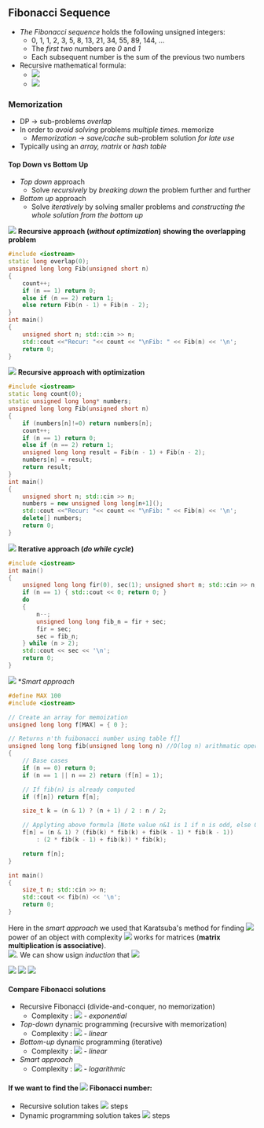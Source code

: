 ## Fibonacci Sequence
- *The Fibonacci sequence* holds the following unsigned integers:
  - 0, 1, 1, 2, 3, 5, 8, 13, 21, 34, 55, 89, 144, ...
  - The *first two* numbers are *0* and *1*
  - Each subsequent number is the sum of the previous two numbers
- Recursive mathematical formula:
  - <img src="https://latex.codecogs.com/svg.latex?\Large&space;f_0=0,{\;}f_1=1">
  - <img src="https://latex.codecogs.com/svg.latex?\Large&space;f_n=f_{n-1}+f_{n-2}">
  
### Memorization
- DP -> sub-problems *overlap*
- In order to *avoid solving* problems *multiple times*. memorize
  - *Memorization* -> *save/cache* sub-problem solution *for late use*
- Typically using an *array, matrix* or *hash table*

#### Top Down vs Bottom Up
- *Top down* approach
  - Solve *recursively* by *breaking down* the problem further and further
- *Bottom up* approach
  - Solve *iteratively* by solving smaller problems and *constructing the whole solution from the bottom up*
  
<img src="https://latex.codecogs.com/svg.latex?\Large&space;\blacksquare"> **Recursive approach (*without optimization*) showing the overlapping problem**
```cpp
#include <iostream>
static long overlap(0);
unsigned long long Fib(unsigned short n)
{
	count++;
	if (n == 1) return 0;
	else if (n == 2) return 1;
	else return Fib(n - 1) + Fib(n - 2);
}
int main()
{
	unsigned short n; std::cin >> n;
	std::cout <<"Recur: "<< count << "\nFib: " << Fib(n) << '\n';
	return 0;
}
```
<img src="https://latex.codecogs.com/svg.latex?\Large&space;\blacksquare"> **Recursive approach with optimization**
```cpp
#include <iostream>
static long count(0);
static unsigned long long* numbers;
unsigned long long Fib(unsigned short n)
{
	if (numbers[n]!=0) return numbers[n];
	count++;
	if (n == 1) return 0;
	else if (n == 2) return 1;
	unsigned long long result = Fib(n - 1) + Fib(n - 2);
	numbers[n] = result;
	return result;
}
int main()
{
	unsigned short n; std::cin >> n;
	numbers = new unsigned long long[n+1]();
	std::cout <<"Recur: "<< count << "\nFib: " << Fib(n) << '\n';
	delete[] numbers;
	return 0;
}
```
<img src="https://latex.codecogs.com/svg.latex?\Large&space;\blacksquare"> **Iterative approach (*do while cycle*)**

```cpp
#include <iostream>
int main()
{
	unsigned long long fir(0), sec(1); unsigned short n; std::cin >> n;
	if (n == 1) { std::cout << 0; return 0; }
	do
	{
		n--;
		unsigned long long fib_n = fir + sec;
		fir = sec;
		sec = fib_n;
	} while (n > 2);
	std::cout << sec << '\n';
	return 0;
}
```
<img src="https://latex.codecogs.com/svg.latex?\Large&space;\blacksquare"> **Smart approach*
```cpp
#define MAX 100
#include <iostream> 

// Create an array for memoization 
unsigned long long f[MAX] = { 0 };

// Returns n'th fuibonacci number using table f[] 
unsigned long long fib(unsigned long long n) //O(log n) arithmatic operations 
{
	// Base cases 
	if (n == 0) return 0;
	if (n == 1 || n == 2) return (f[n] = 1);

	// If fib(n) is already computed 
	if (f[n]) return f[n];

	size_t k = (n & 1) ? (n + 1) / 2 : n / 2;

	// Applyting above formula [Note value n&1 is 1 if n is odd, else 0] .
	f[n] = (n & 1) ? (fib(k) * fib(k) + fib(k - 1) * fib(k - 1))
		: (2 * fib(k - 1) + fib(k)) * fib(k);

	return f[n];
}

int main()
{
	size_t n; std::cin >> n;
	std::cout << fib(n) << '\n';
	return 0;
}
```
Here in the *smart approach* we used that Karatsuba's method for finding <img src="https://latex.codecogs.com/svg.latex?\Large&space;k-th"> power of an object with complexity <img src="https://latex.codecogs.com/svg.latex?\Large&space;O(log(n))"> works for matrices (**matrix multiplication is associative**).<br>
<img src="https://latex.codecogs.com/svg.latex?\Large&space;\bigg(\begin{matrix}1&1\\1&0\end{matrix}\bigg)=\bigg(\begin{matrix}f_2&f_1\\f_1&f_0\end{matrix}\bigg)">. We can show usign *induction* that <img src="https://latex.codecogs.com/svg.latex?\Large&space;f_n=\bigg(\begin{matrix}1&1\\1&0\end{matrix}\bigg)^{(n-1)}">

<img src="https://latex.codecogs.com/svg.latex?\Large&space;f_3=\bigg(\begin{matrix}1&1\\1&0\end{matrix}\bigg)^{(2)}=\bigg(\begin{matrix}1&1\\1&0\end{matrix}\bigg)\bigg(\begin{matrix}1&1\\1&0\end{matrix}\bigg)=\bigg(\begin{matrix}1+1&1+0\\1+0&1+0\end{matrix}\bigg)=\bigg(\begin{matrix}2&1\\1&1\end{matrix}\bigg)=\bigg(\begin{matrix}f_3&f_2\\f_2&f_1\end{matrix}\bigg)">

<img src="https://latex.codecogs.com/svg.latex?\Large&space;f_4=\bigg(\begin{matrix}1&1\\1&0\end{matrix}\bigg)^{(3)}=\bigg(\begin{matrix}1&1\\1&0\end{matrix}\bigg)^{(2)}\bigg(\begin{matrix}1&1\\1&0\end{matrix}\bigg)=\bigg(\begin{matrix}2&1\\1&1\end{matrix}\bigg)\bigg(\begin{matrix}1&1\\1&0\end{matrix}\bigg)=\bigg(\begin{matrix}2+1&2+0\\1+1&1+0\end{matrix}\bigg)=\bigg(\begin{matrix}3&2\\2&1\end{matrix}\bigg)=\bigg(\begin{matrix}f_4&f_3\\f_3&f_2\end{matrix}\bigg)">

<img src="https://latex.codecogs.com/svg.latex?\Large&space;f_{n+1}=\bigg(\begin{matrix}f_{n+1}&f_n\\f_n&f_{n-1}\end{matrix}\bigg)\bigg(\begin{matrix}1&1\\1&0\end{matrix}\bigg)=\bigg(\begin{matrix}f_{n+1}+f_n&f_{n+1}\\f_n+f_{n-1}&f_n\end{matrix}\bigg)=\bigg(\begin{matrix}f_{n+2}&f_{n+1}\\f_{n+1}&f_n\end{matrix}\bigg)">

#### Compare Fibonacci solutions
- Recursive Fibonacci (divide-and-conquer, no memorization)
  - Complexity : <img src="https://latex.codecogs.com/svg.latex?\Large&space;\sim{O(\varphi^n)}\sim{O(1.6^n)}"> - *exponential*
- *Top-down* dynamic programming (recursive with memorization)
  - Complexity : <img src="https://latex.codecogs.com/svg.latex?\Large&space;\sim{O(n)}"> - *linear*
- *Bottom-up* dynamic programming (iterative)
  - Complexity : <img src="https://latex.codecogs.com/svg.latex?\Large&space;\sim{O(n)}"> - *linear*
- *Smart approach*
  - Complexity : <img src="https://latex.codecogs.com/svg.latex?\Large&space;\sim{O(log(n))}"> - *logarithmic*
  
#### If we want to find the <img src="https://latex.codecogs.com/svg.latex?\Large&space;36^{th}"> Fibonacci number:
- Recursive solution takes <img src="https://latex.codecogs.com/svg.latex?\Large&space;\sim{48{\:}315{\:}633}"> steps
- Dynamic programming solution takes <img src="https://latex.codecogs.com/svg.latex?\Large&space;\sim{36}"> steps
